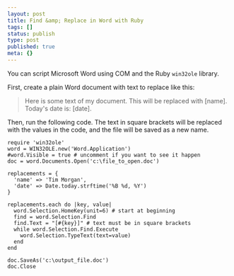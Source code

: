 ```yaml
---
layout: post
title: Find &amp; Replace in Word with Ruby
tags: []
status: publish
type: post
published: true
meta: {}
---
```


You can script Microsoft Word using COM and the Ruby `win32ole` library.

First, create a plain Word document with text to replace like this:

> Here is some text of my document. This will be replaced with [name]. Today's date is: [date].

Then, run the following code. The text in square brackets will be replaced with the values in the code, and the file will be saved as a new name.

```
require 'win32ole'
word = WIN32OLE.new('Word.Application')
#word.Visible = true # uncomment if you want to see it happen
doc = word.Documents.Open('c:\file_to_open.doc')

replacements = {
  'name' => 'Tim Morgan',
  'date' => Date.today.strftime('%B %d, %Y')
}

replacements.each do |key, value|
  word.Selection.HomeKey(unit=6) # start at beginning
  find = word.Selection.Find
  find.Text = "[#{key}]" # text must be in square brackets
  while word.Selection.Find.Execute
    word.Selection.TypeText(text=value)
  end
end

doc.SaveAs('c:\output_file.doc')
doc.Close
```

